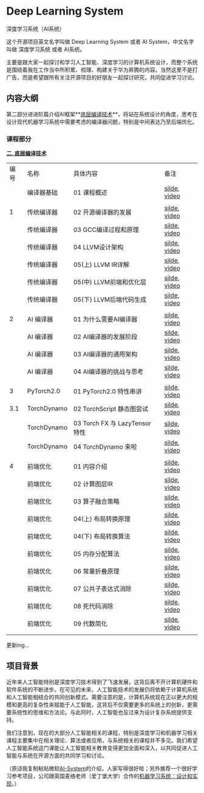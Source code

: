 # Deep Learning System

深度学习系统（AI系统）

这个开源项目英文名字叫做 Deep Learning System 或者 AI System，中文名字叫做 深度学习系统 或者 AI系统。

主要是跟大家一起探讨和学习人工智能、深度学习的计算机系统设计，而整个系统是围绕着我在工作当中所积累、梳理、构建关于华为昇腾的内容。当然这里不是打广告，而是希望跟所有关注开源项目的好朋友一起探讨研究，共同促进学习讨论。

## 内容大纲

第二部分进进阶篇介绍AI框架**<u>底层编译技术</u>**，将站在系统设计的角度，思考在设计现代机器学习系统中需要考虑的编译器问题，特别是中间表达乃至后端优化。

### 课程部分

**[二. 底层编译技术](./Compiler/)**

|     |             |                             |                                                                                                                  |
| --- | ----------- | --------------------------- | ---------------------------------------------------------------------------------------------------------------- |
| 编号  | 名称          | 具体内容                        | 备注                                                                                                               |
|     | 编译器基础       | 01 课程概述                     | [silde](./Compiler/01.Base/01.introduction.pptx), [video](https://www.bilibili.com/video/BV1D84y1y73v/)          |
|     |             |                             |                                                                                                                  |
| 1   | 传统编译器       | 02 开源编译器的发展                 | [silde](./Compiler/01.Base/02.history.pptx), [video](https://www.bilibili.com/video/BV1sM411C7Vr/)               |
|     | 传统编译器       | 03 GCC编译过程和原理               | [silde](./Compiler/01.Base/03.gcc.pptx), [video](https://www.bilibili.com/video/BV1LR4y1f7et/)                   |
|     | 传统编译器       | 04 LLVM设计架构                 | [silde](./Compiler/01.Base/04.llvm.pptx), [video](https://www.bilibili.com/video/BV1CG4y1V7Dn/)                  |
|     | 传统编译器       | 05(上) LLVM IR详解             | [silde](./Compiler/01.Base/05.llvm_detail01.pptx), [video](https://www.bilibili.com/video/BV1LR4y1f7et/)         |
|     | 传统编译器       | 05(中) LLVM前端和优化层            | [silde](./Compiler/01.Base/06.llvm_detail02.pptx), [video](https://www.bilibili.com/video/BV1vd4y1t7vS)          |
|     | 传统编译器       | 05(下) LLVM后端代码生成            | [silde](./Compiler/01.Base/07.llvm_detail03.pptx), [video](https://www.bilibili.com/video/BV1cd4y1b7ho)          |
|     |             |                             |                                                                                                                  |
| 2   | AI 编译器      | 01 为什么需要AI编译器               | [silde](./Compiler/02.AICompiler/01.appear.pptx), [video](https://www.bilibili.com/video/BV1pM41167KP)           |
|     | AI 编译器      | 02 AI编译器的发展阶段               | [silde](./Compiler/02.AICompiler/02.stage.pptx), [video](https://www.bilibili.com/video/BV1QK411R7iy/)           |
|     | AI 编译器      | 03 AI编译器的通用架构               | [silde](./Compiler/02.AICompiler/03.architecture.pptx), [video](https://www.bilibili.com/video/BV1qD4y1Y73e/)    |
|     | AI 编译器      | 04 AI编译器的挑战与思考              | [silde](./Compiler/02.AICompiler/04.future.pptx),  [video](https://www.bilibili.com/video/BV1Hv4y1R7uc/)         |
|     |             |                             |                                                                                                                  |
| 3   | PyTorch2.0  | 01 PyTorch2.0 特性串讲          | [silde](./Compiler/03.PyTorch/01.introduction.pptx), [video](https://www.bilibili.com/video/BV1p84y1675B/)       |
| 3.1 | TorchDynamo | 02 TorchScript 静态图尝试        | [silde](./Compiler/03.PyTorch/02.torchscript.pptx), [video](https://www.bilibili.com/video/BV1JV4y1P7gB/)        |
|     | TorchDynamo | 03 Torch FX 与 LazyTensor 特性 | [silde](./Compiler/03.PyTorch/03.torchfx_lazy.pptx), [video](https://www.bilibili.com/video/BV1944y1m7fU/)       |
|     | TorchDynamo | 04 TorchDynamo 来啦           | [silde](./Compiler/03.PyTorch/04.torchdynamo.pptx),  [video](https://www.bilibili.com/video/BV1Hv4y1R7uc/)       |
|     |             |                             |                                                                                                                  |
| 4   | 前端优化        | 01 内容介绍                     | [silde](./Compiler/04.FrontendOpt/01.introduction.pptx), [video](https://www.bilibili.com/video/BV1ne411w7n2/)   |
|     | 前端优化        | 02 计算图层IR                   | [silde](./Compiler/04.FrontendOpt/02.graph_ir.pptx), [video](https://www.bilibili.com/video/BV1kV4y1w72W/)       |
|     | 前端优化        | 03 算子融合策略                   | [silde](./Compiler/04.FrontendOpt/03.op_fusion.pptx), [video](https://www.bilibili.com/video/BV1P24y1D7RV/)      |
|     | 前端优化        | 04(上) 布局转换原理                | [silde](./Compiler/04.FrontendOpt/04.layout_trans01.pptx), [video](https://www.bilibili.com/video/BV1xK411z7Uw/) |
|     | 前端优化        | 04(下) 布局转换算法                | [silde](./Compiler/04.FrontendOpt/04.layout_trans02.pptx), [video](https://www.bilibili.com/video/BV1gd4y1Y7dc/) |
|     | 前端优化        | 05 内存分配算法                   | [silde](./Compiler/04.FrontendOpt/05.memory.pptx), [video]()                                                     |
|     | 前端优化        | 06 常量折叠原理                   | [silde](./Compiler/04.FrontendOpt/06.constant_fold.pptx), [video](https://www.bilibili.com/video/BV1P8411W7dY/)  |
|     | 前端优化        | 07 公共子表达式消除                 | [silde](./Compiler/04.FrontendOpt/07.cse.pptx), [video](https://www.bilibili.com/video/BV1rv4y1Q7tp/)            |
|     | 前端优化        | 08 死代码消除                    | [silde](./Compiler/04.FrontendOpt/08.dce.pptx), [video](https://www.bilibili.com/video/BV1hD4y1h7nh/)            |
|     | 前端优化        | 09 代数简化                     | [silde](./Compiler/04.FrontendOpt/09.algebraic.pptx), [video]()                                                  |
|     |             |                             |                                                                                                                  |
更新ing...

## 项目背景

近年来人工智能特别是深度学习技术得到了飞速发展，这背后离不开计算机硬件和软件系统的不断进步。在可见的未来，人工智能技术的发展仍将依赖于计算机系统和人工智能相结合的共同创新模式。需要注意的是，计算机系统现在正以更大的规模和更高的复杂性来赋能于人工智能，这背后不仅需要更多的系统上的创新，更需要系统性的思维和方法论。与此同时，人工智能也反过来为设计复杂系统提供支持。

我们注意到，现在的大部分人工智能相关的课程，特别是深度学习和机器学习相关课程主要集中在相关理论、算法或者应用，与系统相关的课程并不多见。我们希望人工智能系统这门课能让人工智能相关教育变得更加全面和深入，以共同促进人工智能与系统在开源方面的共同学习和讨论。

（原谅我复制粘贴微软[AI-System](https://github.com/microsoft/AI-System)的介绍，人家写得很好啦；另外推荐一个很好学习参考项目，公司跟英国麦络老师（爱丁堡大学）合作的[机器学习系统：设计和实现](https://github.com/openmlsys/openmlsys-zh)。）
